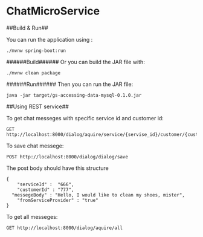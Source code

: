 # ChatMicroService


##Build & Run##

You can run the application using :
```
./mvnw spring-boot:run 
```
######Build######
Or you can build the JAR file with:

```
./mvnw clean package
```
######Run######
Then you can run the JAR file:
```
java -jar target/gs-accessing-data-mysql-0.1.0.jar
```


##Using REST service##

To get chat messeges with specific service id and customer id:
```
GET http://localhost:8000/dialog/aquire/service/{servise_id}/customer/{customer_id}
```
To save chat messege:
```
POST http://localhost:8000/dialog/dialog/save
```
The post body should have this structure
```
{
	"serviceId" :  "666",
	"customerId" : "777",
  "messegeBody" : "Hello, I would like to clean my shoes, mister",
	"fromServiceProvider" : "true"
}
```


To get all messeges:
```
GET http://localhost:8000/dialog/aquire/all
```
